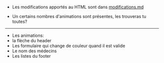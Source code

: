 * Les modifications apportés au HTML sont dans [modifications.md](modifications.md)

* Un certains nombres d'animations sont présentes, les trouveras tu toutes?

---

* Les animations:
* la flèche du header
* Les formulaire qui change de couleur quand il est valide
* Le nom des médecins
* Les listes du footer